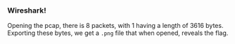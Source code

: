 ### Wireshark!
Opening the pcap, there is 8 packets, with 1 having a length of 3616 bytes. Exporting these bytes, we get a ``.png`` file that when opened, reveals the flag.